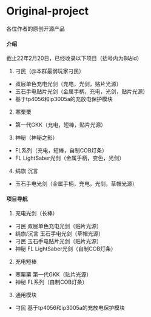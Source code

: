 # Original-project
各位作者的原创开源产品<br>


#### 介绍
截止22年2月20日，已经收录以下项目（括号内为B站id）<br>
1. 刁民（@本群最弱玩家刁民）
- 双层单色充电光剑（充电，光剑，贴片光源）
- 玉石手电贴片光剑（金属手柄，充电，光剑，贴片光源）
- 基于tp4056和ip3005a的充放电保护模块
2. 寒栗栗
- 第一代GKK（充电，短棒，贴片光源）
3. 神秘（神秘之影）
- FL系列（充电，短棒，自制COB灯条）
- FL LightSaber光剑（金属手柄，变色，光剑）
4. 绢旗 沉言
- 玉石手电光剑（金属手柄，充电，光剑，草帽光源）    


#### 项目导航
1. 充电光剑（长棒）
-  刁民 双层单色充电光剑（贴片光源）
-  绢旗/沉言 玉石手电光剑（草帽光源）
-  刁民 玉石手电贴片光剑（贴片光源）
-  神秘 FL LightSaber光剑（自制COB灯条）
2. 充电短棒
-  寒栗栗 第一代GKK（贴片光源）
-  神秘 FL系列（自制COB灯条）
3. 通用模块 
-  刁民 基于tp4056和ip3005a的充放电保护模块
